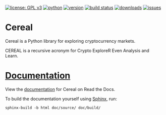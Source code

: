 [![license: GPL v3](https://img.shields.io/badge/license-GPLv3-blue.svg)](/LICENSE)
[![python](https://img.shields.io/badge/python-3.7-green.svg)]()
[![version](https://img.shields.io/badge/version-2019.7-ff69b4.svg)](/cereal/cereal/version.py)
[![build status](https://travis-ci.com/Icermli/cereal.svg?branch=master)](https://travis-ci.com/Icermli/cereal)
[![downloads](https://img.shields.io/github/downloads/Icermli/cereal/total.svg)]()
[![issues](https://img.shields.io/github/issues/Icermli/cereal.svg)](https://github.com/Icermli/cereal/issues)

# Cereal

Cereal is a Python library for exploring cryptocurrency markets.

CEREAL is a recursive acronym for Crypto ExploreR Even Analysis and Learn.

# [Documentation](/README.md)

View the [documentation](/README.md)
for Cereal on Read the Docs.

To build the documentation yourself using [Sphinx](http://www.sphinx-doc.org/), run:

```
sphinx-build -b html doc/source/ doc/build/
```

